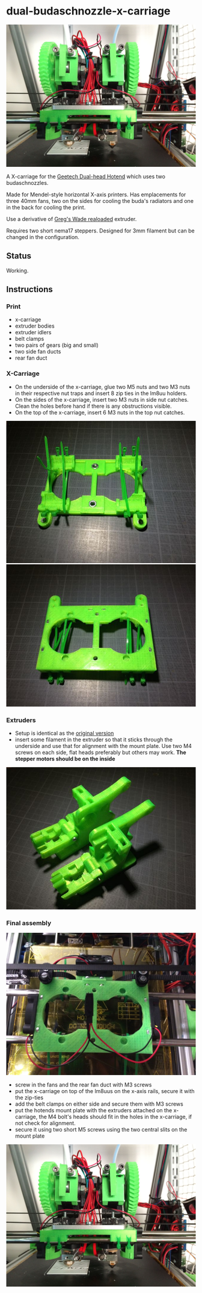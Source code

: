 dual-budaschnozzle-x-carriage
=============================

![Final picture](pics/project.jpg)

A X-carriage for the [Geetech Dual-head Hotend](http://www.geeetech.com/dualhead-hotend-extruder-0350405mm-nozzle-for-3mm-filament-p-749.html) which uses two budaschnozzles.

Made for Mendel-style horizontal X-axis printers. Has emplacements for three 40mm fans, two on the sides for cooling the buda's radiators and one in the back for cooling the print.

Use a derivative of [Greg's Wade realoaded](http://www.thingiverse.com/thing:18379) extruder.

Requires two short nema17 steppers. Designed for 3mm filament but can be changed in the configuration.

## Status

Working.

## Instructions

### Print
    
 * x-carriage
 * extruder bodies
 * extruder idlers
 * belt clamps
 * two pairs of gears (big and small)
 * two side fan ducts
 * rear fan duct 

### X-Carriage

 * On the underside of the x-carriage, glue two M5 nuts and two M3 nuts in their respective nut traps and insert 8 zip ties in the lm8uu holders.
 * On the sides of the x-carriage, insert two M3 nuts in side nut catches. Clean the holes before hand if there is any obstructions visible.
 * On the top of the x-carriage, insert 6 M3 nuts in the top nut catches.

![Bottom](pics/x-carriage-bottom.jpg)
![Top](pics/x-carriage-top.jpg)

### Extruders

 * Setup is identical as the [original version](http://www.thingiverse.com/thing:18379)
 * insert some filament in the extruder so that it sticks through the underside and use that for alignment with the mount plate. Use two M4 screws on each side, flat heads preferably but others may work. **The stepper motors should be on the inside**

![Extruders](pics/extruders.jpg)

### Final assembly

![Carriage on rails](pics/carriage_on_rails.jpg)

 * screw in the fans and the rear fan duct with M3 screws
 * put the x-carriage on top of the lm8uus on the x-axis rails, secure it with the zip-ties
 * add the belt clamps on either side and secure them with M3 screws
 * put the hotends mount plate with the extruders attached on the x-carriage, the M4 bolt's heads should fit in the holes in the x-carriage, if not check for alignment.
 * secure it using two short M5 screws using the two central slits on the mount plate

![Assembled](pics/project.jpg)
